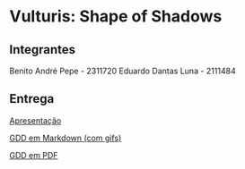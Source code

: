# Vulturis: Shape of Shadows

## Integrantes

Benito André Pepe - 2311720
Eduardo Dantas Luna - 2111484

## Entrega

[Apresentação](https://studio.youtube.com/video/jMylUEtXCjU/edit)

[GDD em Markdown (com gifs)](Docs/GDD/Vulturis%20Shape%20of%20Shadows.md)

[GDD em PDF](Docs/GDD/Vulturis.pdf)
